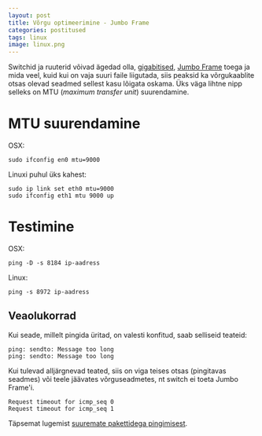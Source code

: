 ```yaml
---
layout: post
title: Võrgu optimeerimine - Jumbo Frame
categories: postitused
tags: linux
image: linux.png
---
```

Switchid ja ruuterid võivad ägedad olla, [gigabitised](http://en.wikipedia.org/wiki/Gigabit_Ethernet), [Jumbo Frame](http://en.wikipedia.org/wiki/Jumbo_frame) toega ja mida veel, kuid kui on vaja suuri faile liigutada, siis peaksid ka võrgukaablite otsas olevad seadmed sellest kasu lõigata oskama. Üks väga lihtne nipp selleks on MTU (*maximum transfer unit*) suurendamine.

# MTU suurendamine

OSX:

    sudo ifconfig en0 mtu=9000

Linuxi puhul üks kahest:

    sudo ip link set eth0 mtu=9000
    sudo ifconfig eth1 mtu 9000 up


# Testimine

OSX:

    ping -D -s 8184 ip-aadress

Linux:

    ping -s 8972 ip-aadress



## Veaolukorrad

Kui seade, millelt pingida üritad, on valesti konfitud, saab selliseid teateid:

    ping: sendto: Message too long
    ping: sendto: Message too long

Kui tulevad alljärgnevad teated, siis on viga teises otsas (pingitavas seadmes) või teele jäävates võrguseadmetes, nt switch ei toeta Jumbo Frame'i.

    Request timeout for icmp_seq 0
    Request timeout for icmp_seq 1

Täpsemat lugemist [suuremate pakettidega pingimisest](http://www.mylesgray.com/hardware/test-jumbo-frames-working/).

